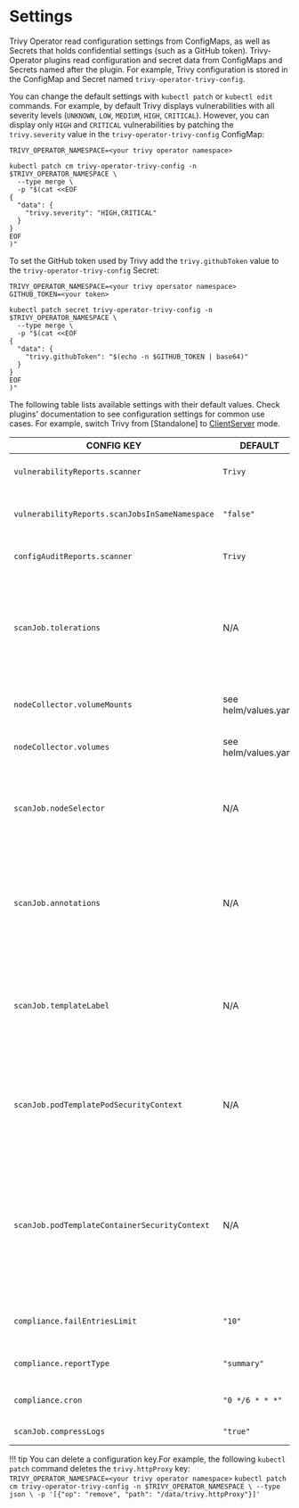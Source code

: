 # Settings

Trivy Operator read configuration settings from ConfigMaps, as well as Secrets that holds
confidential settings (such as a GitHub token). Trivy-Operator plugins read configuration and secret data from ConfigMaps
and Secrets named after the plugin. For example, Trivy configuration is stored in the ConfigMap and Secret named
`trivy-operator-trivy-config`.

You can change the default settings with `kubectl patch` or `kubectl edit` commands. For example, by default Trivy
displays vulnerabilities with all severity levels (`UNKNOWN`, `LOW`, `MEDIUM`, `HIGH`, `CRITICAL`). However, you can
display only `HIGH` and `CRITICAL` vulnerabilities by patching the `trivy.severity` value in the `trivy-operator-trivy-config`
ConfigMap:

```
TRIVY_OPERATOR_NAMESPACE=<your trivy operator namespace>
```
```
kubectl patch cm trivy-operator-trivy-config -n $TRIVY_OPERATOR_NAMESPACE \
  --type merge \
  -p "$(cat <<EOF
{
  "data": {
    "trivy.severity": "HIGH,CRITICAL"
  }
}
EOF
)"
```

To set the GitHub token used by Trivy add the `trivy.githubToken` value to the `trivy-operator-trivy-config` Secret:

```
TRIVY_OPERATOR_NAMESPACE=<your trivy opersator namespace>
GITHUB_TOKEN=<your token>
```
```
kubectl patch secret trivy-operator-trivy-config -n $TRIVY_OPERATOR_NAMESPACE \
  --type merge \
  -p "$(cat <<EOF
{
  "data": {
    "trivy.githubToken": "$(echo -n $GITHUB_TOKEN | base64)"
  }
}
EOF
)"
```

The following table lists available settings with their default values. Check plugins' documentation to see
configuration settings for common use cases. For example, switch Trivy from [Standalone] to [ClientServer] mode.

| CONFIG   KEY                                                        | DEFAULT                               | DESCRIPTION                                                                                                                                                                                                                         |
|------------------------------------------------|---------------------------------------|-------------------------------------------------------------------------------------------------------------------------------------------------------------------------------------------------------------------------------------|
| `vulnerabilityReports.scanner`                                       | `Trivy`                               | The name of the plugin that generates vulnerability reports. Either `Trivy` or `Aqua`.                                                                                                                                              |
| `vulnerabilityReports.scanJobsInSameNamespace`                       | `"false"`                             | Whether to run vulnerability scan jobs in same namespace of workload. Set `"true"` to enable.                                                                                                                                       |
| `configAuditReports.scanner`                                         | `Trivy`                               | The name of the plugin that generates config audit reports.                                                                                                                                                                         |
| `scanJob.tolerations`                                                | N/A                                   | JSON representation of the [tolerations] to be applied to the scanner pods and node-collector so that they can run on nodes with matching taints. Example: `'[{"key":"key1", "operator":"Equal", "value":"value1", "effect":"NoSchedule"}]'`           |
| `nodeCollector.volumeMounts`| see helm/values.yaml | node-collector pod volumeMounts definition for collecting config files information
| `nodeCollector.volumes`| see helm/values.yaml | node-collector pod volumes definition for collecting config files information
| `scanJob.nodeSelector`                                                | N/A                                   | JSON representation of the [nodeSelector] to be applied to the scanner pods so that they can run on nodes with matching labels. Example: `'{"example.com/node-type":"worker", "cpu-type": "sandylake"}'`           |
| `scanJob.annotations`                                                 | N/A                                   | One-line comma-separated representation of the annotations which the user wants the scanner pods to be annotated with. Example: `foo=bar,env=stage` will annotate the scanner pods with the annotations `foo: bar` and `env: stage` |
| `scanJob.templateLabel`                                               | N/A                                   | One-line comma-separated representation of the template labels which the user wants the scanner pods to be labeled with. Example: `foo=bar,env=stage` will labeled the scanner pods with the labels `foo: bar` and `env: stage`     |
| `scanJob.podTemplatePodSecurityContext`                               | N/A                                   | One-line JSON representation of the template securityContext which the user wants the scanner and node collector pods to be secured with. Example: `{"RunAsUser": 1000, "RunAsGroup": 1000, "RunAsNonRoot": true}`                |
| `scanJob.podTemplateContainerSecurityContext`                         | N/A| One-line JSON representation of the template securityContext which the user wants the scanner and node collector containers (and their initContainers) to be amended with. Example: `{"allowPrivilegeEscalation": false, "capabilities": { "drop": ["ALL"]},"privileged": false, "readOnlyRootFilesystem": true }`|
| `compliance.failEntriesLimit`                                         | `"10"`                                | Limit the number of fail entries per control check in the cluster compliance detail report.                                                                                                                                         |
| `compliance.reportType`                                               | `"summary"`                                | this flag control the type of report generated summary or all                    |
| `compliance.cron`                                               |   `"0 */6 * * *"`                                | this flag control the cron interval for compliance report generation                        |
| `scanJob.compressLogs`                                         | `"true"`                              | Control whether scanjob output should be compressed                                                                                                                                     |

!!! tip
    You can delete a configuration key.For example, the following `kubectl patch` command deletes the `trivy.httpProxy` key:
    ```
    TRIVY_OPERATOR_NAMESPACE=<your trivy operator namespace>
    ```
    ```
    kubectl patch cm trivy-operator-trivy-config -n $TRIVY_OPERATOR_NAMESPACE \
      --type json \
      -p '[{"op": "remove", "path": "/data/trivy.httpProxy"}]'
    ```

[ClientServer]: ./docs/vulnerability-scanning/trivy.md#clientserver
[tolerations]: https://kubernetes.io/docs/concepts/scheduling-eviction/taint-and-toleration
